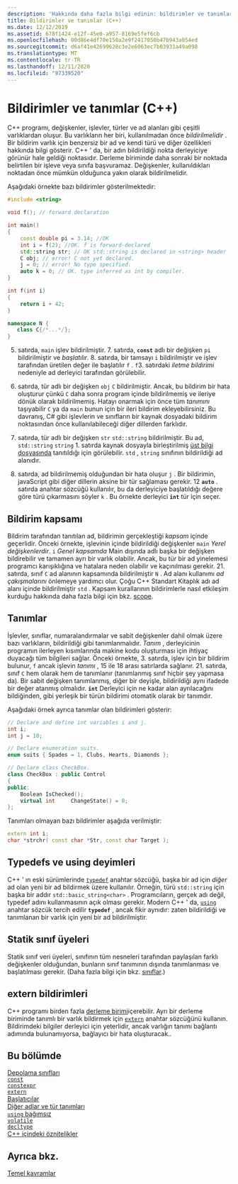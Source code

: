 ```yaml
---
description: 'Hakkında daha fazla bilgi edinin: bildirimler ve tanımlar (C++)'
title: Bildirimler ve tanımlar (C++)
ms.date: 12/12/2019
ms.assetid: 678f1424-e12f-45e0-a957-8169e5fef6cb
ms.openlocfilehash: 00d86e4df70e150a2e9f2417050b47b943a054ed
ms.sourcegitcommit: d6af41e42699628c3e2e6063ec7b03931a49a098
ms.translationtype: MT
ms.contentlocale: tr-TR
ms.lasthandoff: 12/11/2020
ms.locfileid: "97339520"
---
```

# <a name="declarations-and-definitions-c"></a>Bildirimler ve tanımlar (C++)

C++ programı, değişkenler, işlevler, türler ve ad alanları gibi çeşitli varlıklardan oluşur. Bu varlıkların her biri, kullanılmadan önce *bildirilmelidir* . Bir bildirim varlık için benzersiz bir ad ve kendi türü ve diğer özellikleri hakkında bilgi gösterir. C++ ' da, bir adın bildirildiği nokta derleyiciye görünür hale geldiği noktasıdır. Derleme biriminde daha sonraki bir noktada belirtilen bir işleve veya sınıfa başvuramaz. Değişkenler, kullanıldıkları noktadan önce mümkün olduğunca yakın olarak bildirilmelidir.

Aşağıdaki örnekte bazı bildirimler gösterilmektedir:

```cpp
#include <string>

void f(); // forward declaration

int main()
{
    const double pi = 3.14; //OK
    int i = f(2); //OK. f is forward-declared
    std::string str; // OK std::string is declared in <string> header
    C obj; // error! C not yet declared.
    j = 0; // error! No type specified.
    auto k = 0; // OK. type inferred as int by compiler.
}

int f(int i)
{
    return i + 42;
}

namespace N {
   class C{/*...*/};
}
```

5. satırda, `main` işlev bildirilmiştir. 7. satırda, **`const`** adlı bir değişken `pi` bildirilmiştir ve *başlatılır*. 8. satırda, bir tamsayı `i` bildirilmiştir ve işlev tarafından üretilen değer ile başlatılır `f` . `f`3. satırdaki *iletme bildirimi* nedeniyle ad derleyici tarafından görülebilir.

9. satırda, tür adlı bir değişken `obj` `C` bildirilmiştir. Ancak, bu bildirim bir hata oluşturur çünkü `C` daha sonra program içinde bildirilmemiş ve ileriye dönük olarak bildirilmemiş. Hatayı onarmak için önce tüm *tanımını* taşıyabilir `C` ya da `main` bunun için bir ileri bildirim ekleyebilirsiniz. Bu davranış, C# gibi işlevlerin ve sınıfların bir kaynak dosyadaki bildirim noktasından önce kullanılabileceği diğer dillerden farklıdır.

10. satırda, tür adlı bir değişken `str` `std::string` bildirilmiştir. Bu ad, `std::string` `string` 1. satırda kaynak dosyayla birleştirilmiş [üst bilgi dosyasında](header-files-cpp.md) tanıtıldığı için görülebilir. `std` , `string` sınıfının bildirildiği ad alanıdır.

11. satırda, ad bildirilmemiş olduğundan bir hata oluşur `j` . Bir bildirimin, javaScript gibi diğer dillerin aksine bir tür sağlaması gerekir. 12 **`auto`** . satırda anahtar sözcüğü kullanılır, bu da derleyiciye başlatıldığı değere göre türü çıkarmasını söyler `k` . Bu örnekte derleyici **`int`** tür için seçer.  

## <a name="declaration-scope"></a>Bildirim kapsamı

Bildirim tarafından tanıtılan ad, bildirimin gerçekleştiği *kapsam* içinde geçerlidir. Önceki örnekte, işlevinin içinde bildirildiği değişkenler `main` *Yerel değişkenlerdir*. `i` *Genel kapsamda* Main dışında adlı başka bir değişken bildirebilir ve tamamen ayrı bir varlık olabilir. Ancak, bu tür bir ad yinelemesi programcı karışıklığına ve hatalara neden olabilir ve kaçınılması gerekir. 21. satırda, sınıf `C` ad alanının kapsamında bildirilmiştir `N` . Ad alanı kullanımı *ad çakışmalarını* önlemeye yardımcı olur. Çoğu C++ Standart Kitaplık adı ad alanı içinde bildirilmiştir `std` . Kapsam kurallarının bildirimlerle nasıl etkileşim kurduğu hakkında daha fazla bilgi için bkz. [scope](../cpp/scope-visual-cpp.md).

## <a name="definitions"></a>Tanımlar

İşlevler, sınıflar, numaralandırmalar ve sabit değişkenler dahil olmak üzere bazı varlıkların, bildirildiği gibi tanımlanmalıdır. *Tanım* , derleyicinin programın ilerleyen kısımlarında makine kodu oluşturması için ihtiyaç duyacağı tüm bilgileri sağlar. Önceki örnekte, 3. satırda, işlev için bir bildirim bulunur, `f` ancak işlevin *tanımı* , 15 ile 18 arası satırlarda sağlanır. 21. satırda, sınıf `C` hem olarak hem de tanımlanır (tanımlanmış sınıf hiçbir şey yapmasa da). Bir sabit değişken tanımlanmış, diğer bir deyişle, bildirildiği aynı ifadede bir değer atanmış olmalıdır. **`int`** Derleyici için ne kadar alan ayrılacağını bildiğinden, gibi yerleşik bir türün bildirimi otomatik olarak bir tanımdır.

Aşağıdaki örnek ayrıca tanımlar olan bildirimleri gösterir:

```cpp
// Declare and define int variables i and j.
int i;
int j = 10;

// Declare enumeration suits.
enum suits { Spades = 1, Clubs, Hearts, Diamonds };

// Declare class CheckBox.
class CheckBox : public Control
{
public:
    Boolean IsChecked();
    virtual int     ChangeState() = 0;
};
```

Tanımları olmayan bazı bildirimler aşağıda verilmiştir:

```cpp
extern int i;
char *strchr( const char *Str, const char Target );
```

## <a name="typedefs-and-using-statements"></a>Typedefs ve using deyimleri

C++ ' ın eski sürümlerinde [`typedef`](aliases-and-typedefs-cpp.md) anahtar sözcüğü, başka bir ad için *diğer* ad olan yeni bir ad bildirmek üzere kullanılır. Örneğin, türü `std::string` için başka bir addır `std::basic_string<char>` . Programcıların, gerçek adı değil, typedef adını kullanmasının açık olması gerekir. Modern C++ ' da, [`using`](aliases-and-typedefs-cpp.md) anahtar sözcük tercih edilir **`typedef`** , ancak fikir aynıdır: zaten bildirildiği ve tanımlanan bir varlık için yeni bir ad bildirilmiştir.

## <a name="static-class-members"></a>Statik sınıf üyeleri

Statik sınıf veri üyeleri, sınıfının tüm nesneleri tarafından paylaşılan farklı değişkenler olduğundan, bunların sınıf tanımının dışında tanımlanması ve başlatılması gerekir. (Daha fazla bilgi için bkz. [sınıflar](../cpp/classes-and-structs-cpp.md).)

## <a name="extern-declarations"></a>extern bildirimleri

C++ programı birden fazla [derleme birimi](header-files-cpp.md)içerebilir. Ayrı bir derleme biriminde tanımlı bir varlık bildirmek için [`extern`](extern-cpp.md) anahtar sözcüğünü kullanın. Bildirimdeki bilgiler derleyici için yeterlidir, ancak varlığın tanımı bağlantı adımında bulunamıyorsa, bağlayıcı bir hata oluşturacak..

## <a name="in-this-section"></a>Bu bölümde

[Depolama sınıfları](storage-classes-cpp.md)<br/>
[`const`](const-cpp.md)<br/>
[`constexpr`](constexpr-cpp.md)<br/>
[`extern`](extern-cpp.md)<br/>
[Başlatıcılar](initializers.md)<br/>
[Diğer adlar ve tür tanımları](aliases-and-typedefs-cpp.md)<br/>
[`using` bağımsız](using-declaration.md)<br/>
[`volatile`](volatile-cpp.md)<br/>
[`decltype`](decltype-cpp.md)<br/>
[C++ içindeki öznitelikler](attributes.md)<br/>

## <a name="see-also"></a>Ayrıca bkz.

[Temel kavramlar](../cpp/basic-concepts-cpp.md)<br/>
